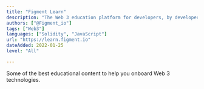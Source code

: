 ```yaml
---
title: "Figment Learn"
description: "The Web 3 education platform for developers, by developers."
authors: ["@Figment_io"]
tags: ["Web3"]
languages: ["Solidity", "JavaScript"]
url: "https://learn.figment.io"
dateAdded: 2022-01-25
level: "All"

---
```


Some of the best educational content to help you onboard Web 3 technologies.

